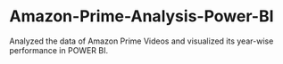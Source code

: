 # Amazon-Prime-Analysis-Power-BI
Analyzed the data of Amazon Prime Videos and visualized its year-wise performance in POWER BI. 
